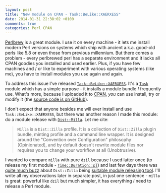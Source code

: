 ```yaml
---
layout: post
title: "New module on CPAN - Task::BeLike::XAERXESS"
date: 2014-01-31 22:38:02 +0100
comments: true
categories: Perl CPAN
---
```


[Perlbrew](https://metacpan.org/pod/perlbrew) is a great module. I use it on every machine - it lets me install modern Perl versions on systems which ship with ancient a.k.a. good-old perls like 5.8 or even those from previous millennium. But there comes a problem - every perlbrewed perl has a separate environment and it lacks all CPAN goodies you installed and used earlier. Plus, if you have few machines and / or like to experiment with various operating systems (like me), you have to install modules you use again and again.

To address this issue I've released [`Task::BeLike::XAERXESS`](https://metacpan.org/release/Task-BeLike-XAERXESS). It's a [`Task`](Task) module which has a simple purpose - it installs a module bundle *I* frequently use. What's more, because I uploaded it to [CPAN](http://www.cpan.org/), *you* can use install, try or modify it (the [source code is on GitHub](https://github.com/Xaerxess/Task-BeLike-XAERXESS)).

<!-- more -->

I don't expect that anyone besides me will ever install and use `Task::BeLike::XAERXESS`, but there was another reason I made this module: do a module release with [`Dist::Milla`](https://metacpan.org/pod/Dist::Milla). Let me cite:

> `Milla` is a `Dist::Zilla` profile. It is a collection of `Dist::Zilla` plugin bundle, minting profile and a command line wrapper. It is designed around the "Convention over Configuration" philosophy (Opinionated), and by default doesn't rewrite module files nor requires you to change your workflow at all (Unobtrusive).

I wanted to compare `milla` with pure `dzil` because I used latter once (to release my first module - [`Time::Duration::pl`](https://metacpan.org/pod/Time::Duration::pl)) and last few days there was [quite much buzz](http://blogs.perl.org/users/brian_d_foy/2012/08/should-my-perl-release-process-be-yours.html) about `Dist::Zilla` being [suitable module releasing tool](http://www.dagolden.com/index.php/2275/distzilla-haters-stop-your-whining/). I'll write all my observations later in separate post, in just one sentence - `milla` is great: powerful like `dzil` but much simpler, it has everything _I_ need to release a Perl module.
